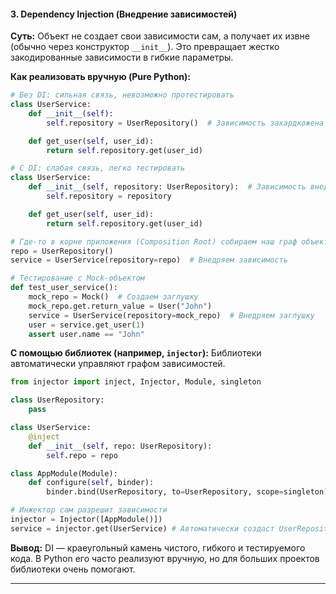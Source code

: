 #### **3. Dependency Injection (Внедрение зависимостей)**

**Суть:** Объект не создает свои зависимости сам, а получает их извне (обычно через конструктор `__init__`). Это превращает жестко закодированные зависимости в гибкие параметры.

**Как реализовать вручную (Pure Python):**

```python
# Без DI: сильная связь, невозможно протестировать
class UserService:
    def __init__(self):
        self.repository = UserRepository()  # Зависимость захардкожена

    def get_user(self, user_id):
        return self.repository.get(user_id)

# С DI: слабая связь, легко тестировать
class UserService:
    def __init__(self, repository: UserRepository):  # Зависимость внедряется
        self.repository = repository

    def get_user(self, user_id):
        return self.repository.get(user_id)

# Где-то в корне приложения (Composition Root) собираем наш граф объектов
repo = UserRepository()
service = UserService(repository=repo)  # Внедряем зависимость

# Тестирование с Mock-объектом
def test_user_service():
    mock_repo = Mock()  # Создаем заглушку
    mock_repo.get.return_value = User("John")
    service = UserService(repository=mock_repo)  # Внедряем заглушку
    user = service.get_user(1)
    assert user.name == "John"
```

**С помощью библиотек (например, `injector`):**
Библиотеки автоматически управляют графом зависимостей.

```python
from injector import inject, Injector, Module, singleton

class UserRepository:
    pass

class UserService:
    @inject
    def __init__(self, repo: UserRepository):
        self.repo = repo

class AppModule(Module):
    def configure(self, binder):
        binder.bind(UserRepository, to=UserRepository, scope=singleton)

# Инжектор сам разрешит зависимости
injector = Injector([AppModule()])
service = injector.get(UserService) # Автоматически создаст UserRepository и передаст его
```

**Вывод:** DI — краеугольный камень чистого, гибкого и тестируемого кода. В Python его часто реализуют вручную, но для больших проектов библиотеки очень помогают.

---

